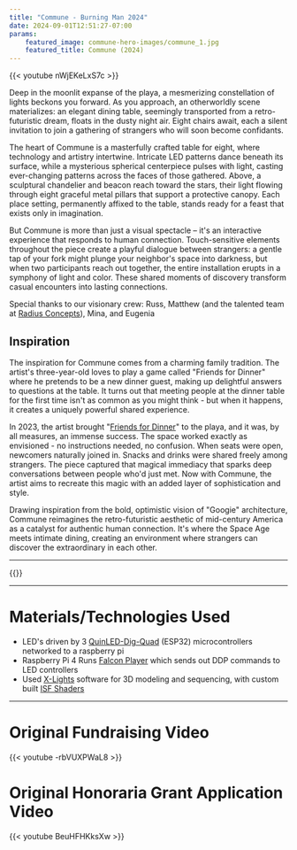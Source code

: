 ```yaml
---
title: "Commune - Burning Man 2024"
date: 2024-09-01T12:51:27-07:00
params:
    featured_image: commune-hero-images/commune_1.jpg
    featured_title: Commune (2024)
---
```


{{< youtube nWjEKeLxS7c >}}

Deep in the moonlit expanse of the playa, a mesmerizing constellation of lights beckons you forward. As you approach, an otherworldly scene materializes: an elegant dining table, seemingly transported from a retro-futuristic dream, floats in the dusty night air. Eight chairs await, each a silent invitation to join a gathering of strangers who will soon become confidants.

The heart of Commune is a masterfully crafted table for eight, where technology and artistry intertwine. Intricate LED patterns dance beneath its surface, while a mysterious spherical centerpiece pulses with light, casting ever-changing patterns across the faces of those gathered. Above, a sculptural chandelier and beacon reach toward the stars, their light flowing through eight graceful metal pillars that support a protective canopy. Each place setting, permanently affixed to the table, stands ready for a feast that exists only in imagination.

But Commune is more than just a visual spectacle – it's an interactive experience that responds to human connection. Touch-sensitive elements throughout the piece create a playful dialogue between strangers: a gentle tap of your fork might plunge your neighbor's space into darkness, but when two participants reach out together, the entire installation erupts in a symphony of light and color. These shared moments of discovery transform casual encounters into lasting connections.

Special thanks to our visionary crew: Russ, Matthew (and the talented team at [Radius Concepts](https://radius-concepts.com/)), Mina, and Eugenia

## Inspiration

The inspiration for Commune comes from a charming family tradition. The artist's three-year-old loves to play a game called "Friends for Dinner" where he pretends to be a new dinner guest, making up delightful answers to questions at the table. It turns out that meeting people at the dinner table for the first time isn't as common as you might think - but when it happens, it creates a uniquely powerful shared experience.

In 2023, the artist brought "[Friends for Dinner](https://electricgerbil.art/art/friends-for-dinner/)" to the playa, and it was, by all measures, an immense success. The space worked exactly as envisioned - no instructions needed, no confusion. When seats were open, newcomers naturally joined in. Snacks and drinks were shared freely among strangers. The piece captured that magical immediacy that sparks deep conversations between people who'd just met. Now with Commune, the artist aims to recreate this magic with an added layer of sophistication and style.

Drawing inspiration from the bold, optimistic vision of "Googie" architecture, Commune reimagines the retro-futuristic aesthetic of mid-century America as a catalyst for authentic human connection. It's where the Space Age meets intimate dining, creating an environment where strangers can discover the extraordinary in each other.

---

{{<carousel items="1" height="500" fitWidth="888" unit="px" duration="7000" data="commune-hero-images" >}}

---

# Materials/Technologies Used
- LED's driven by 3 [QuinLED-Dig-Quad](https://quinled.info/pre-assembled-quinled-dig-quad/) (ESP32) microcontrollers networked to a raspberry pi
- Raspberry Pi 4 Runs [Falcon Player](https://github.com/FalconChristmas/fpp) which sends out DDP commands to LED controllers
- Used [X-Lights](https://xlights.org/) software for 3D modeling and sequencing, with custom built [ISF Shaders](https://isf.video/)

---
# Original Fundraising Video

{{< youtube -rbVUXPWaL8 >}}

# Original Honoraria Grant Application Video

{{< youtube BeuHFHKksXw >}}
